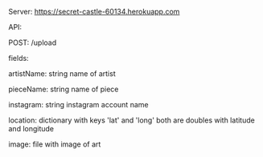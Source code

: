 Server: https://secret-castle-60134.herokuapp.com

API:

POST: /upload

fields: 

artistName: string name of artist

pieceName: string name of piece

instagram: string instagram account name

location: dictionary with keys 'lat' and 'long' both are doubles with latitude and longitude 
 
image: file with image of art